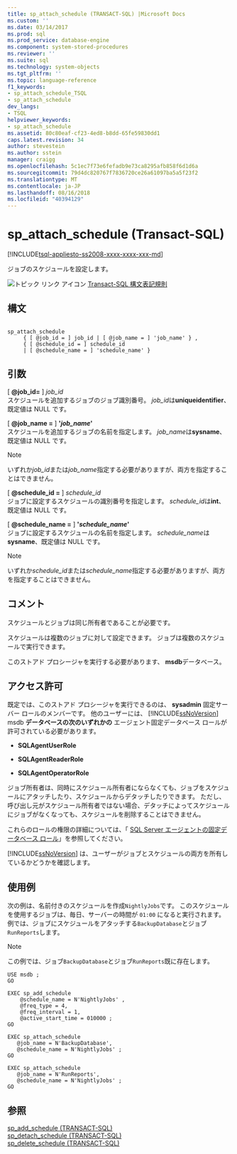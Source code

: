 ```yaml
---
title: sp_attach_schedule (TRANSACT-SQL) |Microsoft Docs
ms.custom: ''
ms.date: 03/14/2017
ms.prod: sql
ms.prod_service: database-engine
ms.component: system-stored-procedures
ms.reviewer: ''
ms.suite: sql
ms.technology: system-objects
ms.tgt_pltfrm: ''
ms.topic: language-reference
f1_keywords:
- sp_attach_schedule_TSQL
- sp_attach_schedule
dev_langs:
- TSQL
helpviewer_keywords:
- sp_attach_schedule
ms.assetid: 80c80eaf-cf23-4ed8-b8dd-65fe59830dd1
caps.latest.revision: 34
author: stevestein
ms.author: sstein
manager: craigg
ms.openlocfilehash: 5c1ec7f73e6fefadb9e73ca8295afb858f6d1d6a
ms.sourcegitcommit: 79d4dc820767f7836720ce26a61097ba5a5f23f2
ms.translationtype: MT
ms.contentlocale: ja-JP
ms.lasthandoff: 08/16/2018
ms.locfileid: "40394129"
---
```

# <a name="spattachschedule-transact-sql"></a>sp_attach_schedule (Transact-SQL)
[!INCLUDE[tsql-appliesto-ss2008-xxxx-xxxx-xxx-md](../../includes/tsql-appliesto-ss2008-xxxx-xxxx-xxx-md.md)]

  ジョブのスケジュールを設定します。  
  
 ![トピック リンク アイコン](../../database-engine/configure-windows/media/topic-link.gif "トピック リンク アイコン") [Transact-SQL 構文表記規則](../../t-sql/language-elements/transact-sql-syntax-conventions-transact-sql.md)  
  
## <a name="syntax"></a>構文  
  
```  
  
sp_attach_schedule  
     { [ @job_id = ] job_id | [ @job_name = ] 'job_name' } ,   
     { [ @schedule_id = ] schedule_id   
     | [ @schedule_name = ] 'schedule_name' }  
```  
  
## <a name="arguments"></a>引数  
 [ **@job_id=** ] *job_id*  
 スケジュールを追加するジョブのジョブ識別番号。 *job_id*は**uniqueidentifier**、既定値は NULL です。  
  
 [ **@job_name =** ] **'***job_name***'**  
 スケジュールを追加するジョブの名前を指定します。 *job_name*は**sysname**、既定値は NULL です。  
  
> [!NOTE]  
>  いずれか*job_id*または*job_name*指定する必要がありますが、両方を指定することはできません。  
  
 [ **@schedule_id =** ] *schedule_id*  
 ジョブに設定するスケジュールの識別番号を指定します。 *schedule_id*は**int**、既定値は NULL です。  
  
 [ **@schedule_name =** ] **'***schedule_name***'**  
 ジョブに設定するスケジュールの名前を指定します。 *schedule_name*は**sysname**、既定値は NULL です。  
  
> [!NOTE]  
>  いずれか*schedule_id*または*schedule_name*指定する必要がありますが、両方を指定することはできません。  
  
## <a name="remarks"></a>コメント  
 スケジュールとジョブは同じ所有者であることが必要です。  
  
 スケジュールは複数のジョブに対して設定できます。 ジョブは複数のスケジュールで実行できます。  
  
 このストアド プロシージャを実行する必要があります、 **msdb**データベース。  
  
## <a name="permissions"></a>アクセス許可  
 既定では、このストアド プロシージャを実行できるのは、 **sysadmin** 固定サーバー ロールのメンバーです。 他のユーザーには、 [!INCLUDE[ssNoVersion](../../includes/ssnoversion-md.md)] msdb **データベースの次のいずれかの** エージェント固定データベース ロールが許可されている必要があります。  
  
-   **SQLAgentUserRole**  
  
-   **SQLAgentReaderRole**  
  
-   **SQLAgentOperatorRole**  
  
 ジョブ所有者は、同時にスケジュール所有者にならなくても、ジョブをスケジュールにアタッチしたり、スケジュールからデタッチしたりできます。 ただし、呼び出し元がスケジュール所有者ではない場合、デタッチによってスケジュールにジョブがなくなっても、スケジュールを削除することはできません。  
  
 これらのロールの権限の詳細については、「 [SQL Server エージェントの固定データベース ロール](../../ssms/agent/sql-server-agent-fixed-database-roles.md)」を参照してください。  
  
 [!INCLUDE[ssNoVersion](../../includes/ssnoversion-md.md)] は、ユーザーがジョブとスケジュールの両方を所有しているかどうかを確認します。  
  
## <a name="examples"></a>使用例  
 次の例は、名前付きのスケジュールを作成`NightlyJobs`です。 このスケジュールを使用するジョブは、毎日、サーバーの時間が `01:00` になると実行されます。 例では、ジョブにスケジュールをアタッチする`BackupDatabase`とジョブ`RunReports`します。  
  
> [!NOTE]  
>  この例では、ジョブ`BackupDatabase`とジョブ`RunReports`既に存在します。  
  
```  
USE msdb ;  
GO  
  
EXEC sp_add_schedule  
    @schedule_name = N'NightlyJobs' ,  
    @freq_type = 4,  
    @freq_interval = 1,  
    @active_start_time = 010000 ;  
GO  
  
EXEC sp_attach_schedule  
   @job_name = N'BackupDatabase',  
   @schedule_name = N'NightlyJobs' ;  
GO  
  
EXEC sp_attach_schedule  
   @job_name = N'RunReports',  
   @schedule_name = N'NightlyJobs' ;  
GO  
```  
  
## <a name="see-also"></a>参照  
 [sp_add_schedule &#40;TRANSACT-SQL&#41;](../../relational-databases/system-stored-procedures/sp-add-schedule-transact-sql.md)   
 [sp_detach_schedule &#40;TRANSACT-SQL&#41;](../../relational-databases/system-stored-procedures/sp-detach-schedule-transact-sql.md)   
 [sp_delete_schedule &#40;TRANSACT-SQL&#41;](../../relational-databases/system-stored-procedures/sp-delete-schedule-transact-sql.md)  
  
  
